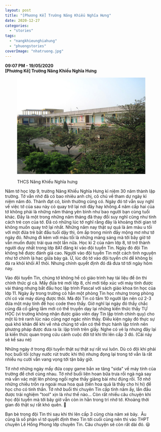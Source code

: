 ```yaml
---
layout: post
title: "[Phương Kể] Trường Năng Khiếu Nghĩa Hưng"
date: 2020-12-27
categories: 
  - "stories"
tags: 
  - "nangkhieunghiahung"
  - "phuongstories"
coverImage: "nhatruong.jpg"
---
```


**09:07 PM - 19/05/2020**  
**\[Phương Kể\] Trường Năng Khiếu Nghĩa Hưng**

<figure>

![](./images/816ce-nhatruong.jpg)

<figcaption>

THCS Năng Khiếu Nghĩa hưng

</figcaption>

</figure>

Năm tớ học lớp 9, trường Năng Khiếu Nghĩa Hưng kỉ niệm 30 năm thành lập trường. Tớ vẫn nhớ đã có bao nhiêu anh chị, cô chú về tham dự ngày kỉ niệm năm đó. Thành đạt có, bình thường cũng có. Ngày đó tớ vẫn suy nghĩ về việc tớ của sau này có quay trở lại nơi đây hay không.4 năm cấp hai của tớ không phải là những năm tháng yên bình như bao người bạn cùng tuổi khác. Đây là một trong những năm tháng đã thay đổi suy nghĩ cũng như tính cách trẻ con của tớ. Đã có những lúc tớ nghĩ rằng đây là khoảng thời gian tớ không muốn quay trở lại nhất. Những năm nay thật sự quá là ảm màu u tối với một đứa trẻ bắt đầu tuổi dậy thì, ôm ấp trong mình đầy mộng mơ như tớ ngày đó. Nhưng đi kèm với màu tối là những mảng sáng mà tới bây giờ tớ vẫn muốn được trải qua một lần nữa. Học kì 2 của năm lớp 8, tớ trở thành người duy nhất trong lớp 8A1 đăng kí vào đội tuyển Tin. Ngày đó đội Tin không hề được đánh giá cao. Người vào đội tuyển Tin một cách tình nguyện như tớ chính là hạc giữa bày gà. Ừ, lúc đó tớ vào đội tuyển chỉ để không bị đá ra khỏi khối A1 thôi. Nhưng chính quyết định đó đã đưa tớ tới ngày hôm nay. 

Vào đội tuyển Tin, chúng tớ không hề có giáo trình hay tài liệu để ôn thi chính thức gì cả. Mấy đứa trẻ mới lớp 8, chỉ mới tiếp xúc với máy tính được vài tháng nhưng bắt đầu học lập trình Pascal với sách giáo khoa tin học của lớp 11. Ngày ấy trong trường có hẳn một phòng Tin học nhưng trong phòng chỉ có vài máy dùng được thôi. Mà đội Tin có tầm 10 người lận nên cứ 2-3 đứa một máy tính để học code theo thầy. Giờ nghĩ lại ngày đó thầy chắc cũng đã cố gắng lắm mới có thể truyền dạy lại những kiến thức thầy TỰ HỌC (vì trường không nhận được giáo viên dạy Tin lập trình chính quy) cho một lũ trẻ ranh lúc nào cũng ngơ ngác nhìn thầy. Điều kiện ngày đó thực sự quá khó khăn để khi về nhà chúng tớ vẫn có thể thực hành lập trình nên phương pháp được đưa ra là: lập trình trên giấy. Nghe có vẻ lạ nhưng đây lại là kiến thức quan trọng cứu cánh cuộc đời tớ khi thi lên cấp 3 đó. (Cái này sẽ kể sau nè)

Những ngày ở trong đội tuyển thật sự thật sự rất vui luôn. Dù có đôi khi phải học buổi tối (chạy nước rút trước khi thi) nhưng đọng lại trong tớ vẫn là rất nhiều nụ cười vẫn vang vọng tới tận bây giờ.

Tớ nhớ những ngày mấy đứa copy game bắn xe tăng "sida" về máy tính của trường để chơi cùng nhau. Tớ nhớ buổi liên hoan bữa trưa rồi ngà ngà say mà vẫn vác mặt lên phòng ngồi nghe thầy giảng bài như đúng rồi. Tớ nhớ những chiều trốn ra ngoài mua hoa quả (tiền hoa quả là thầy cho hi hi) để học cho có tinh thần. Tớ nhớ buổi thi chuyên Tin cấp tỉnh năm ấy, lần đầu được trải nghiệm "tool" xịn là như thế nào... Còn rất nhiều câu chuyện khi học đội tuyển mà tới bây giờ vẫn còn in hằn trong trí nhớ tớ. Khoảng thời gian đó thật sự rất khó quên. 🙂

Bạn bè trong đội Tin thì sau khi thi lên cấp 3 cũng chia năm xé bảy.  Âu cũng là số phận vì tớ quyết định theo Tin tới cuối cùng nên thi vào THPT chuyên Lê Hồng Phong lớp chuyên Tin. Câu chuyện sẽ còn rất dài đó. 😃
